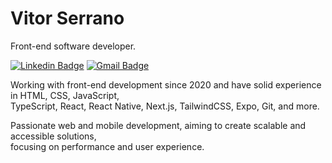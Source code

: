# Vitor Serrano

Front-end software developer.

[![Linkedin Badge](https://img.shields.io/badge/-Linkedin-4b5563?style=flat-square&logo=Linkedin&logoColor=white&link=https://www.linkedin.com/in/vitor-serrano/)](https://www.linkedin.com/in/vitor-serrano/) 
[![Gmail Badge](https://img.shields.io/badge/-vitorcirinoserrano@gmail.com-4b5563?style=flat-square&logo=Gmail&logoColor=white&link=mailto:vitorcirinoserrano@gmail.com)](mailto:vitorcirinoserrano@gmail.com)

Working with front-end development since 2020 and have solid experience in HTML, CSS, JavaScript,<br>
TypeScript, React, React Native, Next.js, TailwindCSS, Expo, Git, and more.

Passionate web and mobile development, aiming to create scalable and accessible solutions,<br> 
focusing on performance and user experience.
